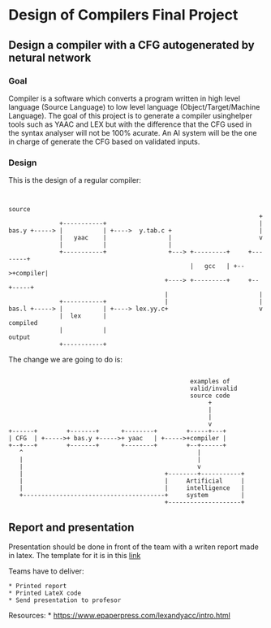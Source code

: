# Design of Compilers Final Project

## Design a compiler with a CFG autogenerated by netural network

### Goal

Compiler is a software which converts a program written in high level language
(Source Language) to low level language (Object/Target/Machine Language). The
goal of this project is to generate a compiler usinghelper tools such as YAAC
and LEX but with the difference that the CFG used in the syntax analyser will
not be 100% acurate. An AI system will be the one in charge of generate the CFG
based on validated inputs.

### Design

This is the design of a regular compiler:

```

                                                                  source
                                                                     +
              +-----------+                                          |
bas.y +-----> |           | +---->  y.tab.c +                        |
              |   yaac    |                 |                        v
              |           |                 |
              +-----------+                 +---> +---------+     +--------+
                                                  |   gcc   | +-->+compiler|
                                           +----> +---------+     +--+-----+
                                           |                         |
              +-----------+                |                         |
bas.l +-----> |           | +----> lex.yy.c+                         v
              |  lex      |                                        compiled
              |           |                                        output
              +-----------+

```
The change we are going to do is:
```

                                                  examples of
                                                  valid/invalid
                                                  source code
                                                       +
                                                       |
                                                       |
                                                       v
+------+        +-------+      +--------+        +-----+---+
| CFG  | +----->+ bas.y +----->+ yaac   | +----->+compiler |
+--+---+        +-------+      +--------+        +--+------+
   ^                                                |
   |                                                |
   |                                                v
   |                                       +--------+-----------+
   |                                       |     Artificial     |
   |                                       |     intelligence   |
   +---------------------------------------+     system         |
                                           +--------------------+
```

## Report and presentation

Presentation should be done in front of the team with a writen report made in
latex. The template for it is in this
[link](https://github.com/VictorRodriguez/operating-systems-lecture/blob/master/projects/report.tex)

Teams have to deliver:

	* Printed report
	* Printed LateX code
	* Send presentation to profesor

Resources:
	* https://www.epaperpress.com/lexandyacc/intro.html

